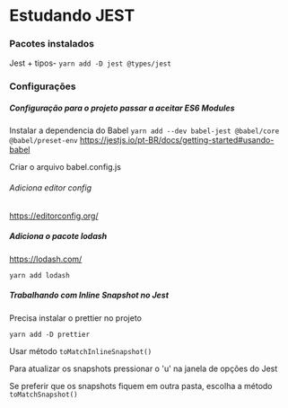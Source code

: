 # Estudando JEST

### Pacotes instalados

Jest + tipos- `yarn add -D jest @types/jest`

### Configurações

##### Configuração para o projeto passar a aceitar ES6 Modules

Instalar a dependencia do Babel
`yarn add --dev babel-jest @babel/core @babel/preset-env`
https://jestjs.io/pt-BR/docs/getting-started#usando-babel

Criar o arquivo babel.config.js

###### Adiciona editor config

https://editorconfig.org/

##### Adiciona o pacote lodash

https://lodash.com/

`yarn add lodash`

##### Trabalhando com Inline Snapshot no Jest

Precisa instalar o prettier no projeto

`yarn add -D prettier`

Usar método `toMatchInlineSnapshot()`

Para atualizar os snapshots pressionar o 'u' na janela de opções do Jest

Se preferir que os snapshots fiquem em outra pasta, escolha a método `toMatchSnapshot()`
